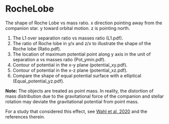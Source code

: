 # RocheLobe
The shape of Roche Lobe vs mass ratio.
x direction pointing away from the companion star. y toward orbital motion. z is pointing north.
1. The L1 over separation ratio vs masses ratio (L1.pdf). 
2. The ratio of Roche lobe in y/x and z/x to illustrate the shape of the Roche lobe (Ratio.pdf).
3. The location of maximum potential point along y axis in the unit of separation a vs masses ratio (Pot_ymin.pdf).
4. Contour of potential in the x-y plane (potential_xy.pdf).
5. Contour of potential in the x-z plane (potential_xz.pdf).
6. Compare the shape of equal potential surface with a elliptical (Equal_potential_yz.pdf).

**Note:**
The objects are treated as point mass.  In reality, the distortion of mass distribution due to the gravitational force of the companion and stellar rotation may deviate the gravitational potential from point mass.

For a study that considered this effect, see [Wahl et al. 2020](https://ui.adsabs.harvard.edu/abs/2020ApJ...891...42W/abstract) and the references therein.

